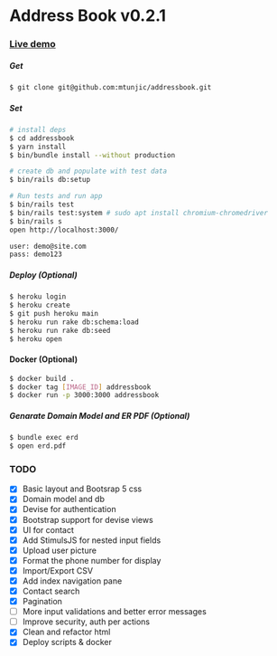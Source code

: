# Address Book v0.2.1

### [Live demo](https://addressbookdemo.herokuapp.com) 


##### Get
```sh 
$ git clone git@github.com:mtunjic/addressbook.git
```

##### Set
```sh 
# install deps
$ cd addressbook 
$ yarn install
$ bin/bundle install --without production

# create db and populate with test data 
$ bin/rails db:setup

# Run tests and run app 
$ bin/rails test  
$ bin/rails test:system # sudo apt install chromium-chromedriver 
$ bin/rails s 
open http://localhost:3000/

user: demo@site.com
pass: demo123
```

##### Deploy (Optional)
```sh 
$ heroku login
$ heroku create
$ git push heroku main
$ heroku run rake db:schema:load
$ heroku run rake db:seed
$ heroku open
```

#### Docker (Optional)
```sh 
$ docker build .
$ docker tag [IMAGE_ID] addressbook
$ docker run -p 3000:3000 addressbook
```

##### Genarate Domain Model and ER PDF (Optional)
```sh 
$ bundle exec erd
$ open erd.pdf
```

### TODO
- [x] Basic layout and Bootsrap 5 css
- [x] Domain model and db
- [x] Devise for authentication
- [x] Bootstrap support for devise views
- [x] UI for contact
- [x] Add StimulsJS for nested input fields 
- [x] Upload user picture
- [x] Format the phone number for display
- [x] Import/Export CSV 
- [x] Add index navigation pane 
- [x] Contact search
- [x] Pagination
- [ ] More input validations and better error messages 
- [ ] Improve security, auth per actions
- [x] Clean and refactor html
- [x] Deploy scripts & docker

